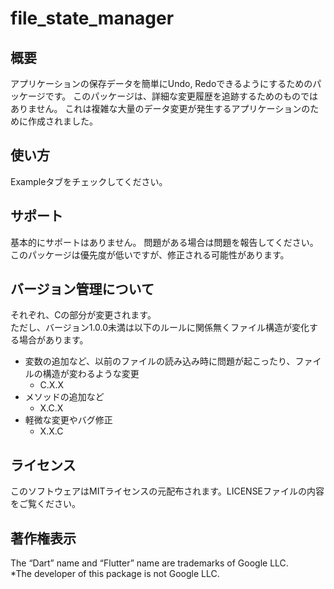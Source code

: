 # file_state_manager

## 概要
アプリケーションの保存データを簡単にUndo, Redoできるようにするためのパッケージです。
このパッケージは、詳細な変更履歴を追跡するためのものではありません。
これは複雑な大量のデータ変更が発生するアプリケーションのために作成されました。

## 使い方
Exampleタブをチェックしてください。

## サポート
基本的にサポートはありません。
問題がある場合は問題を報告してください。
このパッケージは優先度が低いですが、修正される可能性があります。

## バージョン管理について
それぞれ、Cの部分が変更されます。  
ただし、バージョン1.0.0未満は以下のルールに関係無くファイル構造が変化する場合があります。  
- 変数の追加など、以前のファイルの読み込み時に問題が起こったり、ファイルの構造が変わるような変更
  - C.X.X
- メソッドの追加など
  - X.C.X
- 軽微な変更やバグ修正
  - X.X.C

## ライセンス
このソフトウェアはMITライセンスの元配布されます。LICENSEファイルの内容をご覧ください。

## 著作権表示
The “Dart” name and “Flutter” name are trademarks of Google LLC.  
*The developer of this package is not Google LLC.